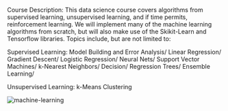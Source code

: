 Course Description: This data science course covers algorithms from supervised learning, unsupervised learning, and if time permits, reinforcement learning. We will implement many of the machine learning algorithms from scratch, but will also make use of the Skikit-Learn and Tensorflow libraries. Topics include, but are not limited to:

 Supervised Learning:
 Model Building and Error Analysis/
 Linear Regression/
 Gradient Descent/
 Logistic Regression/
 Neural Nets/
 Support Vector Machines/
 k-Nearest Neighbors/
 Decision/ Regression Trees/
 Ensemble Learning/

 Unsupervised Learning:
 k-Means Clustering
 
 ![machine-learning](https://user-images.githubusercontent.com/101298565/166833027-3d1c6fb7-4a1c-4d03-9572-7e3941bc69ca.png)
